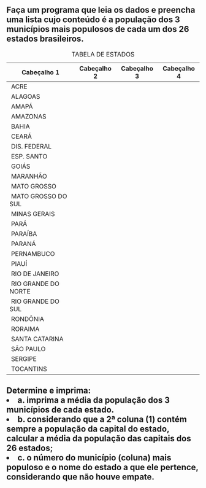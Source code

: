 <h2>Faça um programa que leia os dados e preencha uma lista cujo conteúdo é a população dos 3 municípios
mais populosos de cada um dos 26 estados brasileiros.</h2>
<table class="demo">
	<caption>TABELA DE ESTADOS</caption>
	<thead>
	<tr>
		<th>Cabeçalho 1</th>
		<th>Cabeçalho 2</th>
		<th>Cabeçalho 3</th>
		<th>Cabeçalho 4</th>
	</tr>
	</thead>
	<tbody>
	<tr>
		<td>&nbsp;ACRE<br></td>
		<td>&nbsp;</td>
		<td>&nbsp;</td>
		<td>&nbsp;</td>
	</tr>
	<tr>
		<td>&nbsp;ALAGOAS</td>
		<td>&nbsp;</td>
		<td>&nbsp;</td>
		<td>&nbsp;</td>
	</tr>
	<tr>
		<td>&nbsp;AMAPÁ</td>
		<td>&nbsp;</td>
		<td>&nbsp;</td>
		<td>&nbsp;</td>
	</tr>
	<tr>
		<td>&nbsp;AMAZONAS</td>
		<td>&nbsp;</td>
		<td>&nbsp;</td>
		<td>&nbsp;</td>
	</tr>
	<tr>
		<td>&nbsp;BAHIA</td>
		<td>&nbsp;</td>
		<td>&nbsp;</td>
		<td>&nbsp;</td>
	</tr>
	<tr>
		<td>&nbsp;CEARÁ</td>
		<td>&nbsp;</td>
		<td>&nbsp;</td>
		<td>&nbsp;</td>
	</tr>
	<tr>
		<td>&nbsp;DIS. FEDERAL</td>
		<td>&nbsp;</td>
		<td>&nbsp;</td>
		<td>&nbsp;</td>
	</tr>
	<tr>
		<td>&nbsp;ESP. SANTO</td>
		<td>&nbsp;</td>
		<td>&nbsp;</td>
		<td>&nbsp;</td>
	</tr>
	<tr>
		<td>&nbsp;GOIÁS</td>
		<td>&nbsp;</td>
		<td>&nbsp;</td>
		<td>&nbsp;</td>
	</tr>
	<tr>
		<td>&nbsp;MARANHÃO</td>
		<td>&nbsp;</td>
		<td>&nbsp;</td>
		<td>&nbsp;</td>
	</tr>
	<tr>
		<td>&nbsp;MATO GROSSO</td>
		<td>&nbsp;</td>
		<td>&nbsp;</td>
		<td>&nbsp;</td>
	</tr>
	<tr>
		<td>&nbsp;MATO GROSSO DO SUL</td>
		<td>&nbsp;</td>
		<td>&nbsp;</td>
		<td>&nbsp;</td>
	</tr>
	<tr>
		<td>&nbsp;MINAS GERAIS</td>
		<td>&nbsp;</td>
		<td>&nbsp;</td>
		<td>&nbsp;</td>
	</tr>
	<tr>
		<td>&nbsp;PARÁ</td>
		<td>&nbsp;</td>
		<td>&nbsp;</td>
		<td>&nbsp;</td>
	</tr>
	<tr>
		<td>&nbsp;PARAÍBA</td>
		<td>&nbsp;</td>
		<td>&nbsp;</td>
		<td>&nbsp;</td>
	</tr>
	<tr>
		<td>&nbsp;PARANÁ</td>
		<td>&nbsp;</td>
		<td>&nbsp;</td>
		<td>&nbsp;</td>
	</tr>
	<tr>
		<td>&nbsp;PERNAMBUCO</td>
		<td>&nbsp;</td>
		<td>&nbsp;</td>
		<td>&nbsp;</td>
	</tr>
	<tr>
		<td>&nbsp;PIAUÍ</td>
		<td>&nbsp;</td>
		<td>&nbsp;</td>
		<td>&nbsp;</td>
	</tr>
	<tr>
		<td>&nbsp;RIO DE JANEIRO</td>
		<td>&nbsp;</td>
		<td>&nbsp;</td>
		<td>&nbsp;</td>
	</tr>
	<tr>
		<td>&nbsp;RIO GRANDE DO NORTE</td>
		<td>&nbsp;</td>
		<td>&nbsp;</td>
		<td>&nbsp;</td>
	</tr>
	<tr>
		<td>&nbsp;RIO GRANDE DO SUL</td>
		<td>&nbsp;</td>
		<td>&nbsp;</td>
		<td>&nbsp;</td>
	</tr>
	<tr>
		<td>&nbsp;RONDÔNIA</td>
		<td>&nbsp;</td>
		<td>&nbsp;</td>
		<td>&nbsp;</td>
	</tr>
	<tr>
		<td>&nbsp;RORAIMA</td>
		<td>&nbsp;</td>
		<td>&nbsp;</td>
		<td>&nbsp;</td>
	</tr>
	<tr>
		<td>&nbsp;SANTA CATARINA</td>
		<td>&nbsp;</td>
		<td>&nbsp;</td>
		<td>&nbsp;</td>
	</tr>
	<tr>
		<td>&nbsp;SÃO PAULO</td>
		<td>&nbsp;</td>
		<td>&nbsp;</td>
		<td>&nbsp;</td>
	</tr>
	<tr>
		<td>&nbsp;SERGIPE</td>
		<td>&nbsp;</td>
		<td>&nbsp;</td>
		<td>&nbsp;</td>
	</tr>
	<tr>
		<td>&nbsp;TOCANTINS</td>
		<td>&nbsp;</td>
		<td>&nbsp;</td>
		<td>&nbsp;</td>
	</tr>
	<tbody>
</table>
<h2>Determine e imprima:
<li>a. imprima a média da população dos 3 municípios de cada estado.</li>
<li>b. considerando que a 2ª coluna (1) contém sempre a população da capital do estado, calcular a média da
população das capitais dos 26 estados;</li>
<li>c. o número do município (coluna) mais populoso e o nome do estado a que ele pertence, considerando que
não houve empate.</li>
</h2>
